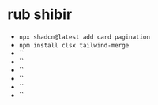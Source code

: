 # rub shibir

- `npx shadcn@latest add card pagination`
- `npm install clsx tailwind-merge`
- ``
- ``
- ``
- ``
- ``
- ``